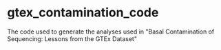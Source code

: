 # gtex_contamination_code
The code used to generate the analyses used in "Basal Contamination of Sequencing: Lessons from the GTEx Dataset"
